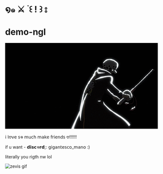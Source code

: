 # ໑๑   ⚔️    ࣪     ꒰ ! ꒱    ⦂

# demo-ngl

![zevis gif](./c63d07935be582ec289a3e36968ef8a3.gif)


𝗂 𝗅𖹭𝗏𝖾 𝗌𖦹 𝗆𝗎𝖼𝗁 𝗆𝖺𝗄𝖾 𝖿𝗋𝗂𝖾𝗇𝖽𝗌 𖹭!!!!!! 

 if u want - 𝗱𝗶𝘀𝗰𖦹𝗿𝗱;: 𝗀𝗂𝗀𝖺𝗇𝗍𝖾𝗌𝖼𝗈_𝗆𝖺𝗇𝗈 :)


 
literally you rigth nw lol

![zevis gif](./VID-20250626-WA0103.gif)
